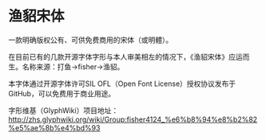 # 渔貂宋体
一款明确版权公有、可供免费商用的宋体（或明體）。

在目前已有的几款开源字体字形与本人审美相左的情况下，《渔貂宋体》应运而生。名称来源：打鱼→fisher→渔貂。

本字体通过开源字体许可SIL OFL（Open Font License）授权协议发布于GitHub，可以免费用于商业用途。

字形维基（GlyphWiki）项目地址：http://zhs.glyphwiki.org/wiki/Group:fisher4124_%e6%b8%94%e8%b2%82%e5%ae%8b%e4%bd%93
